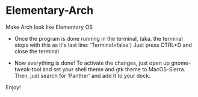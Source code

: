 # Elementary-Arch
Make Arch look like Elementary OS 

- Once the program is done running in the terminal, (aka. the terminal stops with this as it's last line: 'Terminal=false')
Just press CTRL+D and close the terminal

- Now everything is done! To activate the changes, just open up gnome-tweak-tool and set your shell theme and gtk theme to MacOS-Sierra. Then, just search for 'Panther' and add it to your dock.

Enjoy!
